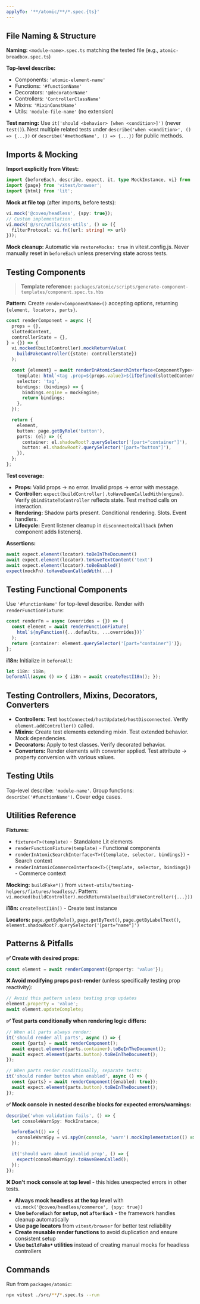 ```yaml
---
applyTo: '**/atomic/**/*.spec.{ts}'
---
```


## File Naming & Structure

**Naming:** `<module-name>.spec.ts` matching the tested file (e.g., `atomic-breadbox.spec.ts`)

**Top-level describe:**
- Components: `'atomic-element-name'`
- Functions: `'#functionName'`
- Decorators: `'@decoratorName'`
- Controllers: `'ControllerClassName'`
- Mixins: `'MixinConstName'`
- Utils: `'module-file-name'` (no extension)

**Test naming:** Use `it('should <behavior> [when <condition>]')` (never `test()`). Nest multiple related tests under `describe('when <condition>', () => {...})` or `describe('#methodName', () => {...})` for public methods.

## Imports & Mocking

**Import explicitly from Vitest:**
```typescript
import {beforeEach, describe, expect, it, type MockInstance, vi} from 'vitest';
import {page} from 'vitest/browser';
import {html} from 'lit';
```

**Mock at file top** (after imports, before tests):
```typescript
vi.mock('@coveo/headless', {spy: true});
// Custom implementation:
vi.mock('@/src/utils/xss-utils', () => ({
  filterProtocol: vi.fn((url: string) => url)
}));
```

**Mock cleanup:** Automatic via `restoreMocks: true` in vitest.config.js. Never manually reset in `beforeEach` unless preserving state across tests.

## Testing Components

> **Template reference:** `packages/atomic/scripts/generate-component-templates/component.spec.ts.hbs`

**Pattern:** Create `render<ComponentName>()` accepting options, returning `{element, locators, parts}`.

```typescript
const renderComponent = async ({
  props = {},
  slottedContent,
  controllerState = {},
} = {}) => {
  vi.mocked(buildController).mockReturnValue(
    buildFakeController({state: controllerState})
  );

  const {element} = await renderInAtomicSearchInterface<ComponentType>({
    template: html`<tag .prop=${props.value}>${ifDefined(slottedContent)}</tag>`,
    selector: 'tag',
    bindings: (bindings) => {
      bindings.engine = mockEngine;
      return bindings;
    },
  });

  return {
    element,
    button: page.getByRole('button'),
    parts: (el) => ({
      container: el.shadowRoot?.querySelector('[part="container"]'),
      button: el.shadowRoot?.querySelector('[part="button"]'),
    }),
  };
};
```

**Test coverage:**
- **Props:** Valid props → no error. Invalid props → error with message.
- **Controller:** `expect(buildController).toHaveBeenCalledWith(engine)`. Verify `@bindStateToController` reflects state. Test method calls on interaction.
- **Rendering:** Shadow parts present. Conditional rendering. Slots. Event handlers.
- **Lifecycle:** Event listener cleanup in `disconnectedCallback` (when component adds listeners).

**Assertions:**
```typescript
await expect.element(locator).toBeInTheDocument()
await expect.element(locator).toHaveTextContent('text')
await expect.element(locator).toBeEnabled()
expect(mockFn).toHaveBeenCalledWith(...)
```

## Testing Functional Components

Use `'#functionName'` for top-level describe. Render with `renderFunctionFixture`:

```typescript
const renderFn = async (overrides = {}) => {
  const element = await renderFunctionFixture(
    html`${myFunction({...defaults, ...overrides})}`
  );
  return {container: element.querySelector('[part="container"]')};
};
```

**i18n:** Initialize in `beforeAll`:
```typescript
let i18n: i18n;
beforeAll(async () => { i18n = await createTestI18n(); });
```

## Testing Controllers, Mixins, Decorators, Converters

- **Controllers:** Test `hostConnected/hostUpdated/hostDisconnected`. Verify `element.addController()` called.
- **Mixins:** Create test elements extending mixin. Test extended behavior. Mock dependencies.
- **Decorators:** Apply to test classes. Verify decorated behavior.
- **Converters:** Render elements with converter applied. Test attribute → property conversion with various values.

## Testing Utils

Top-level describe: `'module-name'`. Group functions: `describe('#functionName')`. Cover edge cases.

## Utilities Reference

**Fixtures:**
- `fixture<T>(template)` - Standalone Lit elements
- `renderFunctionFixture(template)` - Functional components  
- `renderInAtomicSearchInterface<T>({template, selector, bindings})` - Search context
- `renderInAtomicCommerceInterface<T>({template, selector, bindings})` - Commerce context

**Mocking:** `buildFake*()` from `vitest-utils/testing-helpers/fixtures/headless/`. Pattern: `vi.mocked(buildController).mockReturnValue(buildFakeController({...}))`

**i18n:** `createTestI18n()` - Create test instance

**Locators:** `page.getByRole()`, `page.getByText()`, `page.getByLabelText()`, `element.shadowRoot?.querySelector('[part="name"]')`

## Patterns & Pitfalls

**✅ Create with desired props:**
```typescript
const element = await renderComponent({property: 'value'});
```

**❌ Avoid modifying props post-render** (unless specifically testing prop reactivity):
```typescript
// Avoid this pattern unless testing prop updates
element.property = 'value';
await element.updateComplete;
```

**✅ Test parts conditionally when rendering logic differs:**
```typescript
// When all parts always render:
it('should render all parts', async () => {
  const {parts} = await renderComponent();
  await expect.element(parts.container).toBeInTheDocument();
  await expect.element(parts.button).toBeInTheDocument();
});

// When parts render conditionally, separate tests:
it('should render button when enabled', async () => {
  const {parts} = await renderComponent({enabled: true});
  await expect.element(parts.button).toBeInTheDocument();
});
```

**✅ Mock console in nested describe blocks for expected errors/warnings:**
```typescript
describe('when validation fails', () => {
  let consoleWarnSpy: MockInstance;

  beforeEach(() => {
    consoleWarnSpy = vi.spyOn(console, 'warn').mockImplementation(() => {});
  });

  it('should warn about invalid prop', () => {
    expect(consoleWarnSpy).toHaveBeenCalled();
  });
});
```

**❌ Don't mock console at top level** - this hides unexpected errors in other tests.

- **Always mock headless at the top level** with `vi.mock('@coveo/headless/commerce', {spy: true})`
- **Use `beforeEach` for setup, not `afterEach`** - the framework handles cleanup automatically
- **Use page locators** from `vitest/browser` for better test reliability
- **Create reusable render functions** to avoid duplication and ensure consistent setup
- **Use `buildFake*` utilities** instead of creating manual mocks for headless controllers

## Commands

Run from `packages/atomic`:
```bash
npx vitest ./src/**/*.spec.ts --run
```